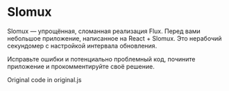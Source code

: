 # Slomux
Slomux — упрощённая, сломанная реализация Flux. Перед вами небольшое приложение, написанное на React + Slomux. Это нерабочий секундомер с настройкой интервала обновления.

Исправьте ошибки и потенциально проблемный код, почините приложение и прокомментируйте своё решение.

Original code in original.js